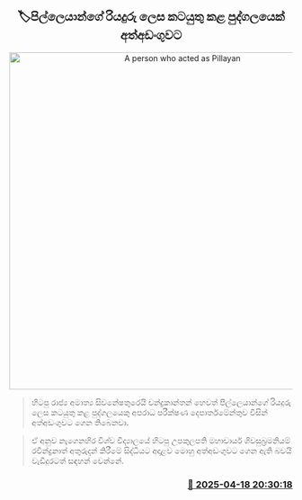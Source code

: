<p align='center'><b><h2 align='center' title='A person who acted as Pillayan's driver was arrested'>🏷පිල්ලෙයාන්ගේ රියදුරු ලෙස කටයුතු කළ පුද්ගලයෙක් අත්අඩංගුවට</h2></b></p>
<p align='center'><img src='https://helakuru.sgp1.cdn.digitaloceanspaces.com/esana/images/lib/arrested-2[1].jpg' width='600' alt='A person who acted as Pillayan's driver was arrested'></p>

> හිටපු රාජ්‍ය අමාත්‍ය සිවනේෂතුරෙයි චන්ද්‍රකාන්තන් හෙවත් පිල්ලෙයාන්ගේ රියදුරු ලෙස කටයුතු කළ පුද්ගලයෙකු අපරාධ පරීක්ෂණ දෙපාර්තමේන්තුව විසින් අත්අඩංගුවට ගෙන තිබෙනවා.

> ඒ අනුව නැගෙනහිර විශ්ව විද්‍යාලයේ හිටපු උපකුලපති මහාචාර්ය ශිවසුබ්‍රමනියම් රවීන්ද්‍රනාත් අතුරුදන් කිරීමේ සිද්ධියට අදාළව මොහු අත්අඩංගුවට ගෙන ඇති බවයි වැඩිදුරටත් සඳහන් වෙන්නේ.



<h3 align='right'><a href='https://www.helakuru.lk/esana/p/109331/'>📅 2025-04-18 20:30:18</a></h3>
